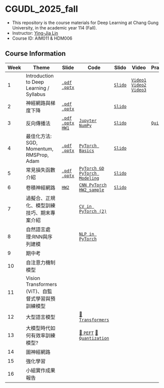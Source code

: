 # CGUDL_2025_fall

- This repository is the course materials for Deep Learning at Chang Gung University, in the academic year 114 (Fall).
- Instructor: [Ying-Jia Lin](https://yingjialin.org/about/)
- Course ID: AIM011 &amp; HDM006

## Course Information
| Week | Theme | Slide | Code | Slido | Video | Practice |
| --- | --- | --- | --- | --- | --- | --- |
|1| Introduction to Deep Learning / Syllabus | [`.pdf`](./slides/intro_0903.pdf) [`.pptx`](./slides/intro_0903.pptx) |  | [`Slido`](https://app.sli.do/event/w95AaADjCS4sQHdmD93Rw4) |  [`Video1`](https://youtu.be/6JyufuR2Zsk) [`Video2`](https://youtu.be/xorhS3_K8Rg) [`Video3`](https://youtu.be/Kuv2VZcRxHU) |
|2|神經網路與梯度下降| [`.pdf`](./slides/nn_gd_0910.pdf) [`.pptx`](./slides/nn_gd_0910.pptx) | | [`Slido`](https://app.sli.do/event/vaWcY1tmNxZM4RVBwS7B2e)
|3|反向傳播法| [`.pdf`](./slides/backprop_0917.pdf) [`.pptx`](./slides/backprop_0917.pptx) [`HW1`](./homework/HW1.pdf) | [`Jupyter`](./code/jupyter_基本功能.ipynb) [`NumPy`](./code/numpy_基本功能.ipynb) | [`Slido`](https://app.sli.do/event/bbuHZY1x65qHqEKE1GpFeC) | | [`Quiz`](./quizzes/w3.md)|
|4|最佳化方法: SGD, Momentum, RMSProp, Adam| [`.pdf`](./slides/optimizers_0924.pdf) [`.pptx`](./slides/optimizers_0924.pptx) | [`PyTorch Basics`](./code/pytorch_基本功能.ipynb) | [`Slido`](https://app.sli.do/event/34TnFi6Hfe7tixdF2Z7oDV) |
|5|常見損失函數介紹| [`.pdf`](./slides/objectives_1001.pdf) [`.pptx`](./slides/objectives_1001.pptx) | [`PyTorch GD`](./code/pytorch_gd.ipynb) [`PyTorch Modeling`](./code/pytorch_mnist.ipynb) | [`Slido`](https://app.sli.do/event/r6bsGhmsqjXx3WLiJiGQdT) | |
|6|卷積神經網路| [`HW2`](./homework/HW1.pdf) | [`CNN PyTorch`](./code/cnn_pytorch/) [`HW2_sample`](./homework/hw2.ipynb) | [`Slido`](https://app.sli.do/event/fqEtyRv9jmhGyLAZYE2pjC) |
|7|過擬合、正規化、模型訓練技巧、期末專案介紹| | [`CV in PyTorch (2)`]() |
|8|自然語言處理:RNN與序列建模| | [`NLP in PyTorch`]() |
|9|期中考|
|10|自注意力機制模型|
|11|Vision Transformers (ViT)、自監督式學習與預訓練模型|
|12|大型語言模型| | [🤗 `Transformers`]() |
|13|大模型時代如何有效率訓練模型?| |[🤗 `PEFT`]() [🤗 `Quantization`]() |
|14|圖神經網路|
|15|強化學習|
|16|小組實作成果報告|

